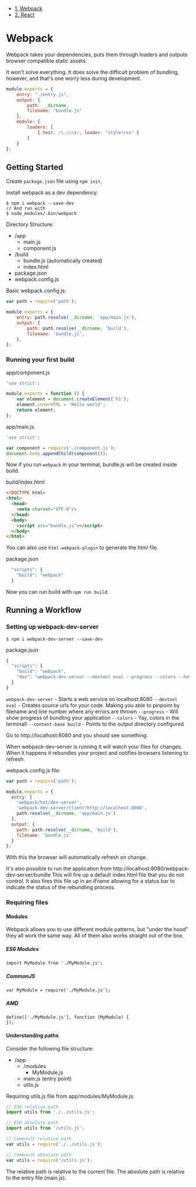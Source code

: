 * [1. Webpack](README.md)
* [2. React](REACT.md)

# Webpack

Webpack takes your dependencies, puts them through loaders and outputs browser
compatible static assets.

It won't solve everything. It does solve the difficult problem of bundling,
however, and that's one worry less during development.

```javascript
module.exports = {
    entry: "./entry.js",
    output: {
        path: __dirname,
        filename: "bundle.js"
    },
    module: {
        loaders: [
            { test: /\.css$/, loader: "style!css" }
        ]
    }
};
```

## Getting Started

Create `package.json` file using `npm init`.

Install webpack as a dev dependency.

```
$ npm i webpack --save-dev
// And run with
$ node_modules/.bin/webpack
```

Directory Structure:

* /app
  * main.js
  * component.js
* /build
  * bundle.js (automatically created)
  * index.html
* package.json
* webpack.config.js

Basic webpack.config.js:

```javascript
var path = require('path');

module.exports = {
    entry: path.resolve(__dirname, 'app/main.js'),
    output: {
        path: path.resolve(__dirname, 'build'),
        filename: 'bundle.js',
    },
};
```

### Running your first build

app/component.js

```javascript
'use strict';

module.exports = function () {
    var element = document.createElement('h1');
    element.innerHTML = 'Hello world';
    return element;
};
```

app/main.js

```javascript
'use strict';

var component = require('./component.js');
document.body.appendChild(component());
```

Now if you run `webpack` in your terminal, bundle.js will be created inside build.

build/index.html

```html
<!DOCTYPE html>
<html>
  <head>
    <meta charset="UTF-8"/>
  </head>
  <body>
    <script src="bundle.js"></script>
  </body>
</html>
```

You can also use `html-webpack-plugin` to generate the html file.

package.json

```javascript
  "scripts": {
    "build": "webpack"
  }
```

Now you can run build with `npm run build`.

## Running a Workflow

### Setting up webpack-dev-server

```
$ npm i webpack-dev-server --save-dev
```

package.json

```javascript
{
  "scripts": {
    "build": "webpack",
    "dev": "webpack-dev-server --devtool eval --progress --colors --hot --content-base build"
  }
}
```

`webpack-dev-server` - Starts a web service on localhost:8080
`--devtool eval` - Creates source urls for your code. Making you able to pinpoint by filename and line number where any errors are thrown
`--progress` - Will show progress of bundling your application
`--colors` - Yay, colors in the terminal!
`--content-base build` - Points to the output directory configured

Go to http://localhost:8080 and you should see something.

When webpack-dev-server is running it will watch your files for changes. When it
happens it rebundles your project and notifies browsers listening to refresh.

webpack.config.js file:

```javascript
var path = require('path');

module.exports = {
  entry: [
    'webpack/hot/dev-server',
    'webpack-dev-server/client?http://localhost:8080',
    path.resolve(__dirname, 'app/main.js')
  ],
  output: {
    path: path.resolve(__dirname, 'build'),
    filename: 'bundle.js'
  }
};
```

With this the browser will automatically refresh on change.

It's also possible to run the application from http://localhost:8080/webpack-dev-server/bundle
This will fire up a default index.html file that you do not control. It also
fires this file up in an iFrame allowing for a status bar to indicate the status
of the rebundling process.

### Requiring files

#### Modules

Webpack allows you to use different module patterns, but "under the hood" they
all work the same way. All of them also works straight out of the box.

##### ES6 Modules

```
import MyModule from './MyModule.js';
```

##### CommonJS

```
var MyModule = require('./MyModule.js');
```

##### AMD

```
define(['./MyModule.js'], function (MyModule) {
});
```

#### Understanding paths

Consider the following file structure:

* /app
  * /modules
    * MyModule.js
  * main.js (entry point)
  * utils.js

Requiring utils.js file from app/modules/MyModule.js:

```javascript
// ES6 relative path
import utils from './../utils.js';

// ES6 absolute path
import utils from '/utils.js';

// CommonJS relative path
var utils = require('./../utils.js');

// CommonJS absolute path
var utils = require('/utils.js');
```

The relative path is relative to the current file. The absolute path is relative
to the entry file (main.js).
